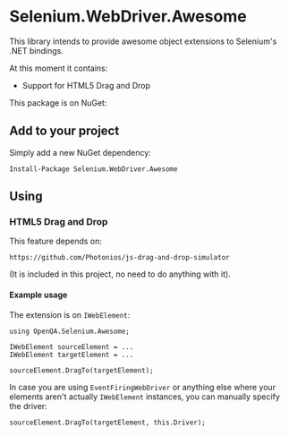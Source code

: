# Selenium.WebDriver.Awesome
This library intends to provide awesome object extensions to Selenium's .NET bindings.

At this moment it contains:

* Support for HTML5 Drag and Drop

This package is on NuGet: 

## Add to your project
Simply add a new NuGet dependency:

	Install-Package Selenium.WebDriver.Awesome

## Using
### HTML5 Drag and Drop

This feature depends on:

	https://github.com/Photonios/js-drag-and-drop-simulator

(It is included in this project, no need to do anything with it).

#### Example usage

The extension is on `IWebElement`:

	using OpenQA.Selenium.Awesome;

	IWebElement sourceElement = ...
	IWebElement targetElement = ...

	sourceElement.DragTo(targetElement);

In case you are using `EventFiringWebDriver` or anything else where your elements aren't actually `IWebElement` instances, you can manually specify the driver:

	sourceElement.DragTo(targetElement, this.Driver);